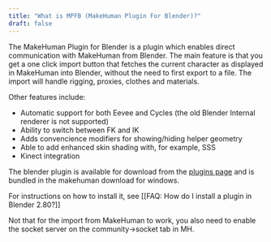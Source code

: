 ```yaml
---
title: "What is MPFB (MakeHuman Plugin For Blender)?"
draft: false
---
```


The MakeHuman Plugin for Blender is a plugin which enables direct communication with MakeHuman from Blender. The main feature is that you get a one click import button that fetches the current character as displayed in MakeHuman into Blender, without the need to first export to a file. The import will handle rigging, proxies, clothes and materials.

Other features include:

* Automatic support for both Eevee and Cycles (the old Blender Internal renderer is not supported)
* Ability to switch between FK and IK
* Adds convencience modifiers for showing/hiding helper geometry
* Able to add enhanced skin shading with, for example, SSS
* Kinect integration

The blender plugin is available for download from the [plugins page](http://www.makehumancommunity.org/content/plugins.html) and is bundled in the makehuman download for windows.

For instructions on how to install it, see [[FAQ: How do I install a plugin in Blender 2.80?]]

Not that for the import from MakeHuman to work, you also need to enable the socket server on the community->socket tab in MH.